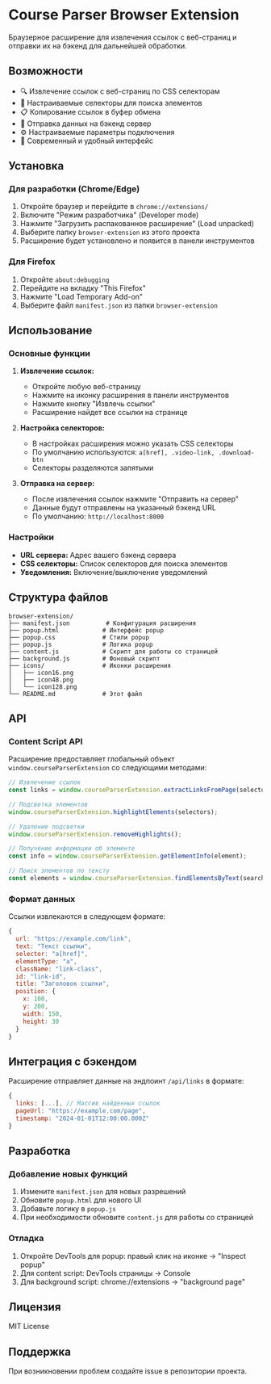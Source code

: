 # Course Parser Browser Extension

Браузерное расширение для извлечения ссылок с веб-страниц и отправки их на бэкенд для дальнейшей обработки.

## Возможности

- 🔍 Извлечение ссылок с веб-страниц по CSS селекторам
- 🎯 Настраиваемые селекторы для поиска элементов
- 📋 Копирование ссылок в буфер обмена
- 🚀 Отправка данных на бэкенд сервер
- ⚙️ Настраиваемые параметры подключения
- 🎨 Современный и удобный интерфейс

## Установка

### Для разработки (Chrome/Edge)

1. Откройте браузер и перейдите в `chrome://extensions/`
2. Включите "Режим разработчика" (Developer mode)
3. Нажмите "Загрузить распакованное расширение" (Load unpacked)
4. Выберите папку `browser-extension` из этого проекта
5. Расширение будет установлено и появится в панели инструментов

### Для Firefox

1. Откройте `about:debugging`
2. Перейдите на вкладку "This Firefox"
3. Нажмите "Load Temporary Add-on"
4. Выберите файл `manifest.json` из папки `browser-extension`

## Использование

### Основные функции

1. **Извлечение ссылок:**
   - Откройте любую веб-страницу
   - Нажмите на иконку расширения в панели инструментов
   - Нажмите кнопку "Извлечь ссылки"
   - Расширение найдет все ссылки на странице

2. **Настройка селекторов:**
   - В настройках расширения можно указать CSS селекторы
   - По умолчанию используются: `a[href], .video-link, .download-btn`
   - Селекторы разделяются запятыми

3. **Отправка на сервер:**
   - После извлечения ссылок нажмите "Отправить на сервер"
   - Данные будут отправлены на указанный бэкенд URL
   - По умолчанию: `http://localhost:8000`

### Настройки

- **URL сервера:** Адрес вашего бэкенд сервера
- **CSS селекторы:** Список селекторов для поиска элементов
- **Уведомления:** Включение/выключение уведомлений

## Структура файлов

```
browser-extension/
├── manifest.json          # Конфигурация расширения
├── popup.html            # Интерфейс popup
├── popup.css             # Стили popup
├── popup.js              # Логика popup
├── content.js            # Скрипт для работы со страницей
├── background.js         # Фоновый скрипт
├── icons/                # Иконки расширения
│   ├── icon16.png
│   ├── icon48.png
│   └── icon128.png
└── README.md             # Этот файл
```

## API

### Content Script API

Расширение предоставляет глобальный объект `window.courseParserExtension` со следующими методами:

```javascript
// Извлечение ссылок
const links = window.courseParserExtension.extractLinksFromPage(selectors);

// Подсветка элементов
window.courseParserExtension.highlightElements(selectors);

// Удаление подсветки
window.courseParserExtension.removeHighlights();

// Получение информации об элементе
const info = window.courseParserExtension.getElementInfo(element);

// Поиск элементов по тексту
const elements = window.courseParserExtension.findElementsByText(searchText, selector);
```

### Формат данных

Ссылки извлекаются в следующем формате:

```javascript
{
  url: "https://example.com/link",
  text: "Текст ссылки",
  selector: "a[href]",
  elementType: "a",
  className: "link-class",
  id: "link-id",
  title: "Заголовок ссылки",
  position: {
    x: 100,
    y: 200,
    width: 150,
    height: 30
  }
}
```

## Интеграция с бэкендом

Расширение отправляет данные на эндпоинт `/api/links` в формате:

```javascript
{
  links: [...], // Массив найденных ссылок
  pageUrl: "https://example.com/page",
  timestamp: "2024-01-01T12:00:00.000Z"
}
```

## Разработка

### Добавление новых функций

1. Измените `manifest.json` для новых разрешений
2. Обновите `popup.html` для нового UI
3. Добавьте логику в `popup.js`
4. При необходимости обновите `content.js` для работы со страницей

### Отладка

1. Откройте DevTools для popup: правый клик на иконке → "Inspect popup"
2. Для content script: DevTools страницы → Console
3. Для background script: chrome://extensions → "background page"

## Лицензия

MIT License

## Поддержка

При возникновении проблем создайте issue в репозитории проекта.

